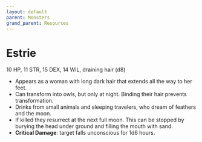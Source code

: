 ```yaml
---
layout: default
parent: Monsters
grand_parent: Resources
---
```


# Estrie

10 HP, 11 STR, 15 DEX, 14 WIL, draining hair (d8)

- Appears as a woman with long dark hair that extends all the way to her feet.
- Can transform into owls, but only at night. Binding their hair prevents transformation. 
- Drinks from small animals and sleeping travelers, who dream of feathers and the moon.
- If killed they resurrect at the next full moon. This can be stopped by burying the head under ground and filling the mouth with sand.
- **Critical Damage**: target falls unconscious for 1d6 hours.
